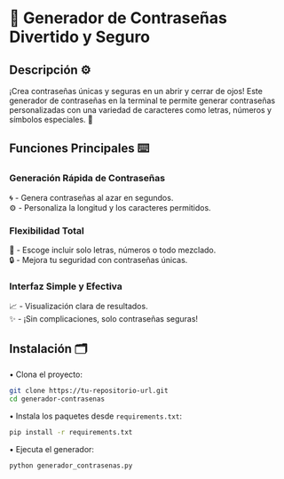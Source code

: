 # 🌟 Generador de Contraseñas Divertido y Seguro  

## Descripción  ⚙️

¡Crea contraseñas únicas y seguras en un abrir y cerrar de ojos! Este generador de contraseñas en la terminal te permite generar contraseñas personalizadas con una variedad de caracteres como letras, números y símbolos especiales. 🎉  

## Funciones Principales ⌨️

###  **Generación Rápida de Contraseñas**  
🌀 - Genera contraseñas al azar en segundos.  
⚙  - Personaliza la longitud y los caracteres permitidos.  

### **Flexibilidad Total**  
🔢 - Escoge incluir solo letras, números o todo mezclado.  
🔒 - Mejora tu seguridad con contraseñas únicas.  

### **Interfaz Simple y Efectiva**  
📈 - Visualización clara de resultados.  
✨ - ¡Sin complicaciones, solo contraseñas seguras!  

## Instalación  🗂️

• Clona el proyecto:  
   ```bash  
   git clone https://tu-repositorio-url.git  
   cd generador-contrasenas  
   ```  

• Instala los paquetes desde `requirements.txt`:  
   ```bash  
   pip install -r requirements.txt  
   ```  

• Ejecuta el generador:  
   ```bash  
   python generador_contrasenas.py  
   ```  

